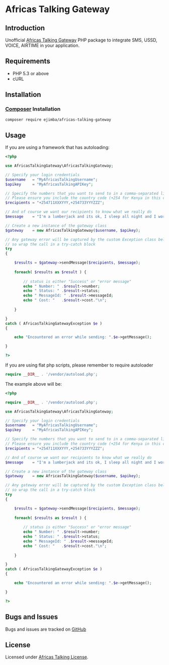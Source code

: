 Africas Talking Gateway
=======================

## Introduction

Unofficial [Africas Talking Gateway](https://www.africastalking.com/) PHP package to integrate SMS, USSD, VOICE, AIRTIME in your application.

## Requirements

- PHP 5.3 or above
- cURL

## Installation

### [Composer](http://getcomposer.org/) Installation

```bash
composer require ejimba/africas-talking-gateway
```

## Usage

If you are using a framework that has autoloading:

```php
<?php

use AfricasTalkingGateway\AfricasTalkingGateway;

// Specify your login credentials
$username   = "MyAfricasTalkingUsername";
$apikey     = "MyAfricasTalkingAPIKey";

// Specify the numbers that you want to send to in a comma-separated list
// Please ensure you include the country code (+254 for Kenya in this case)
$recipients = "+254711XXXYYY,+254733YYYZZZ";

// And of course we want our recipients to know what we really do
$message    = "I'm a lumberjack and its ok, I sleep all night and I work all day";

// Create a new instance of the gateway class
$gateway    = new AfricasTalkingGateway($username, $apikey);

// Any gateway error will be captured by the custom Exception class below, 
// so wrap the call in a try-catch block
try 
{

    $results = $gateway->sendMessage($recipients, $message);
            
    foreach( $results as $result ) {
    
        // status is either "Success" or "error message"
        echo " Number: " .$result->number;
        echo " Status: " .$result->status;
        echo " MessageId: " .$result->messageId;
        echo " Cost: "   .$result->cost."\n";
    
    }

}
catch ( AfricasTalkingGatewayException $e )
{

    echo "Encountered an error while sending: ".$e->getMessage();

}

?>
```

If you are using flat php scripts, please remember to require autoloader

```php
require __DIR__ . '/vendor/autoload.php';
```
The example above will be:

```php
<?php

require __DIR__ . '/vendor/autoload.php';

use AfricasTalkingGateway\AfricasTalkingGateway;

// Specify your login credentials
$username   = "MyAfricasTalkingUsername";
$apikey     = "MyAfricasTalkingAPIKey";

// Specify the numbers that you want to send to in a comma-separated list
// Please ensure you include the country code (+254 for Kenya in this case)
$recipients = "+254711XXXYYY,+254733YYYZZZ";

// And of course we want our recipients to know what we really do
$message    = "I'm a lumberjack and its ok, I sleep all night and I work all day";

// Create a new instance of the gateway class
$gateway    = new AfricasTalkingGateway($username, $apikey);

// Any gateway error will be captured by the custom Exception class below, 
// so wrap the call in a try-catch block
try 
{

    $results = $gateway->sendMessage($recipients, $message);
            
    foreach( $results as $result ) {
    
        // status is either "Success" or "error message"
        echo " Number: " .$result->number;
        echo " Status: " .$result->status;
        echo " MessageId: " .$result->messageId;
        echo " Cost: "   .$result->cost."\n";
    
    }

}
catch ( AfricasTalkingGatewayException $e )
{

    echo "Encountered an error while sending: ".$e->getMessage();

}

?>
```

## Bugs and Issues

Bugs and issues are tracked on [GitHub](https://github.com/ejimba/africas-talking-gateway/issues)

## License

Licensed under [Africas Talking License](LICENSE).